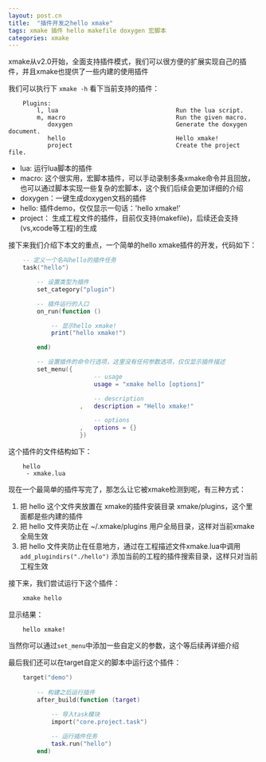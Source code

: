 ```yaml
---
layout: post.cn
title:  "插件开发之hello xmake"
tags: xmake 插件 hello makefile doxygen 宏脚本
categories: xmake
---
```


xmake从v2.0开始，全面支持插件模式，我们可以很方便的扩展实现自己的插件，并且xmake也提供了一些内建的使用插件

我们可以执行下 `xmake -h` 看下当前支持的插件：

```
    Plugins: 
        l, lua                                 Run the lua script.
        m, macro                               Run the given macro.
           doxygen                             Generate the doxygen document.
           hello                               Hello xmake!
           project                             Create the project file.
```

* lua: 运行lua脚本的插件
* macro: 这个很实用，宏脚本插件，可以手动录制多条xmake命令并且回放，也可以通过脚本实现一些复杂的宏脚本，这个我们后续会更加详细的介绍
* doxygen：一键生成doxygen文档的插件
* hello: 插件demo，仅仅显示一句话：'hello xmake!'
* project： 生成工程文件的插件，目前仅支持(makefile)，后续还会支持(vs,xcode等工程)的生成



接下来我们介绍下本文的重点，一个简单的hello xmake插件的开发，代码如下：

```lua
    -- 定义一个名叫hello的插件任务
    task("hello")

        -- 设置类型为插件
        set_category("plugin")

        -- 插件运行的入口
        on_run(function ()

            -- 显示hello xmake!
            print("hello xmake!")

        end)

        -- 设置插件的命令行选项，这里没有任何参数选项，仅仅显示插件描述
        set_menu({
                        -- usage
                        usage = "xmake hello [options]"

                        -- description
                    ,   description = "Hello xmake!"

                        -- options
                    ,   options = {}
                    }) 
```

这个插件的文件结构如下：

```
    hello
     - xmake.lua
```

现在一个最简单的插件写完了，那怎么让它被xmake检测到呢，有三种方式：

1. 把 hello 这个文件夹放置在 xmake的插件安装目录 xmake/plugins，这个里面都是些内建的插件
2. 把 hello 文件夹防止在 ~/.xmake/plugins 用户全局目录，这样对当前xmake 全局生效
3. 把 hello 文件夹防止在任意地方，通过在工程描述文件xmake.lua中调用`add_plugindirs("./hello")` 添加当前的工程的插件搜索目录，这样只对当前工程生效

接下来，我们尝试运行下这个插件：

```bash
    xmake hello
```

显示结果：

```
    hello xmake!
```

当然你可以通过`set_menu`中添加一些自定义的参数，这个等后续再详细介绍

最后我们还可以在target自定义的脚本中运行这个插件：

```lua
    target("demo")
        
        -- 构建之后运行插件
        after_build(function (target)
      
            -- 导入task模块
            import("core.project.task")

            -- 运行插件任务
            task.run("hello")
        end)
```
